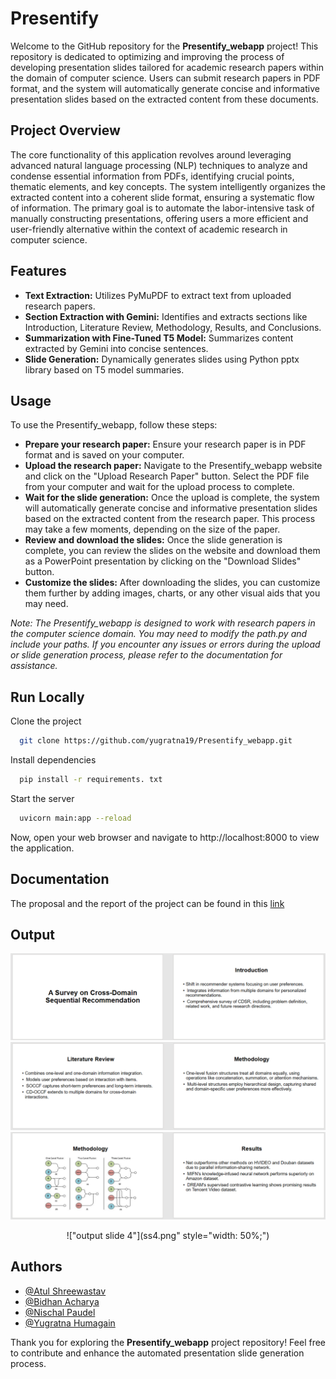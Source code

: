 # Presentify

Welcome to the GitHub repository for the **Presentify_webapp** project! This repository is dedicated to optimizing and improving the process of developing presentation slides tailored for academic research papers within the domain of computer science. Users can submit research papers in PDF format, and the system will automatically generate concise and informative presentation slides based on the extracted content from these documents.


## Project Overview
The core functionality of this application revolves around leveraging advanced natural language processing (NLP) techniques to analyze and condense essential information from PDFs, identifying crucial points, thematic elements, and key concepts. The system intelligently organizes the extracted content into a coherent slide format, ensuring a systematic flow of information. The primary goal is to automate the labor-intensive task of manually constructing presentations, offering users a more efficient and user-friendly alternative within the context of academic research in computer science.

## Features
- **Text Extraction:** Utilizes PyMuPDF to extract text from uploaded research papers.
- **Section Extraction with Gemini:** Identifies and extracts sections like Introduction, Literature Review, Methodology, Results, and Conclusions.
- **Summarization with Fine-Tuned T5 Model:** Summarizes content extracted by Gemini into concise sentences.
- **Slide Generation:** Dynamically generates slides using Python pptx library based on T5 model summaries.

## Usage

To use the Presentify_webapp, follow these steps:
- **Prepare your research paper:** Ensure your research paper is in PDF format and is saved on your computer.
- **Upload the research paper:** Navigate to the Presentify_webapp website and click on the "Upload Research Paper" button. Select the PDF file from your computer and wait for the upload process to complete.
- **Wait for the slide generation:** Once the upload is complete, the system will automatically generate concise and informative presentation slides based on the extracted content from the research paper. This process may take a few moments, depending on the size of the paper.
- **Review and download the slides:** Once the slide generation is complete, you can review the slides on the website and download them as a PowerPoint presentation by clicking on the "Download Slides" button.
- **Customize the slides:** After downloading the slides, you can customize them further by adding images, charts, or any other visual aids that you may need.

*Note: The Presentify_webapp is designed to work with research papers in the computer science domain. You may need to modify the path.py and include your paths. If you encounter any issues or errors during the upload or slide generation process, please refer to the documentation for assistance.*

## Run Locally

Clone the project

```bash
  git clone https://github.com/yugratna19/Presentify_webapp.git
```

Install dependencies

```bash
  pip install -r requirements. txt
```

Start the server

```bash
  uvicorn main:app --reload
```

Now, open your web browser and navigate to http://localhost:8000 to view the application.
## Documentation

The proposal and the report of the project can be found in this [link](https://drive.google.com/drive/u/0/folders/1L4RpDFg88yW3ENWRD4jphHgqoCgmmVGc)


## Output
!["output slide 1"](ss1.png)
!["output slide 2"](ss2.png)
!["output slide 3"](ss3.png)
<div style="text-align: center;">
  !["output slide 4"](ss4.png" style="width: 50%;")
</div>

## Authors

- [@Atul Shreewastav](https://github.com/AtuLxCE)
- [@Bidhan Acharya](https://github.com/BidhanAcharya)
- [@Nischal Paudel](https://github.com/PaudelNischal)
- [@Yugratna Humagain](https://github.com/yugratna19)

Thank you for exploring the **Presentify_webapp** project repository! Feel free to contribute and enhance the automated presentation slide generation process.

